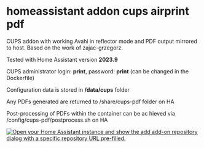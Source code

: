 # homeassistant addon cups airprint pdf
CUPS addon with working Avahi in reflector mode and PDF output mirrored to host.  Based on the work of zajac-grzegorz.

Tested with Home Assistant version **2023.9**

CUPS administrator login: **print**, password: **print** (can be changed in the Dockerfile)

Configuration data is stored in **/data/cups** folder

Any PDFs generated are returned to /share/cups-pdf folder on HA

Post-processing of PDFs within the container can be ac hieved via /config/cups-pdf/postprocess.sh on HA

[![Open your Home Assistant instance and show the add add-on repository dialog with a specific repository URL pre-filled.](https://my.home-assistant.io/badges/supervisor_add_addon_repository.svg)](https://my.home-assistant.io/redirect/supervisor_add_addon_repository/?repository_url=https%3A%2F%2Fgithub.com%2Fpetermce42%2Fhomeassistant-addon-cups-airprint%2Ftree%2Fwith-PDF-support)
